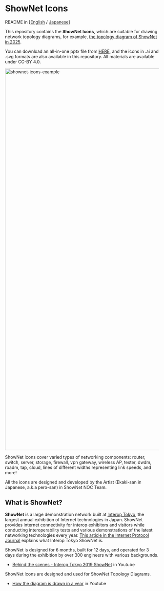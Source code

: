 
# ShowNet Icons

README in [[English](https://github.com/interop-tokyo-shownet/shownet-icons/blob/master/README.md) / [Japanese](https://github.com/interop-tokyo-shownet/shownet-icons/blob/master/README-ja.md)]

This repository contains the **ShowNet Icons**, which are suitable for
drawing network topology diagrams, for example, [the topology diagram of ShowNet in 2025](https://www.interop.jp/2025/assets/file/e-web.pdf).

You can download an all-in-one pptx file from [HERE](https://github.com/interop-tokyo-shownet/shownet-icons/raw/master/ShowNet%20Icons%202025.pptx),
and the icons in .ai and .svg formats are also available in this repository.
All materials are available under CC-BY 4.0.

<img width="1250" alt="shownet-icons-example" src="https://github.com/interop-tokyo-shownet/shownet-icons/assets/184632/f5453688-2368-43bc-b21d-3fb11e80030d">


ShowNet Icons cover varied types of networking components:
router, switch, server, storage, firewall, vpn gateway, wireless AP,
tester, dwdm, roadm, tap, cloud, lines of different widths
representing link speeds, and more!

All the icons are designed and developed by the Artist (Ekaki-san in
Japanese, a.k.a pero-san) in ShowNet NOC Team.


## What is ShowNet?

**ShowNet** is a large demonstration network built at [Interop
Tokyo](https://interop.jp), the largest annual exhibition of Internet
technologies in Japan. ShowNet provides internet connectivity for
interop exhibitors and visitors while conducting interoperability
tests and various demonstrations of the latest networking technologies
every year. [This article in the Internet Protocol Journal](https://ipj.dreamhosters.com/wp-content/uploads/2025/04/281-ipj.pdf) explains what Interop Tokyo ShowNet is.

ShowNet is designed for 6 months, built for 12 days, and operated for
3 days during the exhibition by over 300 engineers with various
backgrounds.

- [Behind the scenes - Interop Tokyo 2019 ShowNet](https://www.youtube.com/watch?v=X-JhPs1T7sc) in Youtube

ShowNet Icons are designed and used for ShowNet Topology Diagrams.

- [How the diagram is drawn in a year](https://www.youtube.com/watch?v=HpnMzJkDpQg) in Youtube
